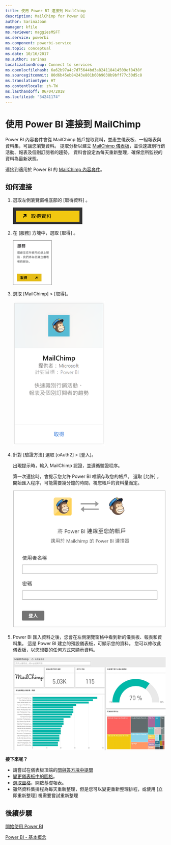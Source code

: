 ```yaml
---
title: 使用 Power BI 連接到 MailChimp
description: MailChimp for Power BI
author: SarinaJoan
manager: kfile
ms.reviewer: maggiesMSFT
ms.service: powerbi
ms.component: powerbi-service
ms.topic: conceptual
ms.date: 10/16/2017
ms.author: sarinas
LocalizationGroup: Connect to services
ms.openlocfilehash: 6a62b97a4c7d75644bd3a824118414509ef8438f
ms.sourcegitcommit: 80d6b45eb84243e801b60b9038b9bff77c30d5c8
ms.translationtype: HT
ms.contentlocale: zh-TW
ms.lasthandoff: 06/04/2018
ms.locfileid: "34241174"
---
```

# <a name="connect-to-mailchimp-with-power-bi"></a>使用 Power BI 連接到 MailChimp
Power BI 內容套件會從 MailChimp 帳戶提取資料，並產生儀表板、一組報表與資料集，可讓您瀏覽資料。 提取分析以建立 [MailChimp 儀表板](https://powerbi.microsoft.com/integrations/mailchimp)，並快速識別行銷活動、報表及個別訂閱者的趨勢。 資料會設定為每天重新整理，確保您所監視的資料為最新狀態。

連接到適用於 Power BI 的 [MailChimp 內容套件](https://app.powerbi.com/getdata/services/mailchimp)。

## <a name="how-to-connect"></a>如何連接
1. 選取左側瀏覽窗格底部的 [取得資料]  。
   
    ![](media/service-connect-to-mailchimp/pbi_getdata.png)
2. 在 [服務]  方塊中，選取 [取得] 。
   
   ![](media/service-connect-to-mailchimp/pbi_getservices.png)
3. 選取 [MailChimp] \> [取得]。
   
   ![](media/service-connect-to-mailchimp/mailchimp.png)
4. 針對 [驗證方法] 選取 [oAuth2] \> [登入]。
   
    出現提示時，輸入 MailChimp 認證，並遵循驗證程序。
   
    第一次連接時，會提示您允許 Power BI 唯讀存取您的帳戶。 選取 [允許]  ，開始匯入程序，可能需要幾分鐘的時間，視您帳戶的資料量而定。
   
    ![](media/service-connect-to-mailchimp/allow.png)
5. Power BI 匯入資料之後，您會在左側瀏覽窗格中看到新的儀表板、報表和資料集。 這是 Power BI 建立的預設儀表板，可顯示您的資料。 您可以修改此儀表板，以您想要的任何方式來顯示資料。
   
   ![](media/service-connect-to-mailchimp/pbi_mailchimpnewdash.png)

**接下來呢？**

* 請嘗試在儀表板頂端的[問與答方塊中提問](power-bi-q-and-a.md)
* [變更儀表板中的圖格](service-dashboard-edit-tile.md)。
* [選取圖格](service-dashboard-tiles.md)，開啟基礎報表。
* 雖然資料集排程為每天重新整理，但是您可以變更重新整理排程，或使用 [立即重新整理] 視需要嘗試重新整理

## <a name="next-steps"></a>後續步驟
[開始使用 Power BI](service-get-started.md)

[Power BI - 基本概念](service-basic-concepts.md)

